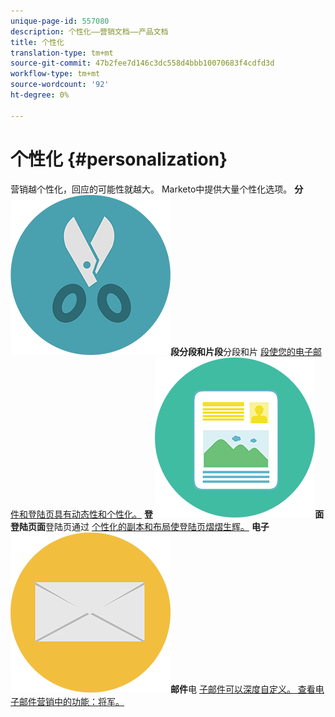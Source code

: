 ```yaml
---
unique-page-id: 557080
description: 个性化——营销文档——产品文档
title: 个性化
translation-type: tm+mt
source-git-commit: 47b2fee7d146c3dc558d4bbb10070683f4cdfd3d
workflow-type: tm+mt
source-wordcount: '92'
ht-degree: 0%

---
```



# 个性化 {#personalization}

营销越个性化，回应的可能性就越大。 Marketo中提供大量个性化选项。
**分 ![段和片](assets/graphic-design-tools-18.png)段分段和片段**分段和片 [段使您的电子邮件和登陆页具有动态性和个性化。](https://docs.marketo.com/display/DOCS/Segmentation+and+Snippets)     **登 ![陆页](assets/office-artboard-80.png)面登陆页面**登陆页通过 [个性化的副本和布局使登陆页熠熠生辉。](https://docs.marketo.com/display/DOCS/Personalizing+Landing+Pages)     **电子 ![](assets/office-27-1.png)邮件**电 [子邮件可以深度自定义。 查看电子邮件营销中的功能：将军。](https://docs.marketo.com/display/DOCS/General)